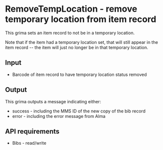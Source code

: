 # RemoveTempLocation - remove temporary location from item record

This grima sets an item record to not be in a temporary
location. 

Note that if the item had a temporary location set, that will
still appear in the item record -- the item will just no longer
be in that temporary location.

## Input
* Barcode of item record to have temporary location status removed

## Output
This grima outputs a message indicating either:
* success - including the MMS ID of the new copy of the bib record
* error - including the error message from Alma

## API requirements
* Bibs - read/write
